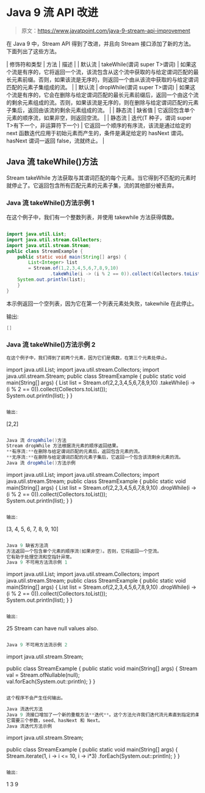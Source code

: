 # Java 9 流 API 改进

> 原文：<https://www.javatpoint.com/java-9-stream-api-improvement>

在 Java 9 中，Stream API 得到了改进，并且向 Stream 接口添加了新的方法。下面列出了这些方法。

| 修饰符和类型 | 方法 | 描述 |
| 默认流 | takeWhile(谓词 super T>谓词) | 如果这个流是有序的，它将返回一个流，该流包含从这个流中获取的与给定谓词匹配的最长元素前缀。否则，如果该流是无序的，则返回一个由从该流中获取的与给定谓词匹配的元素子集组成的流。 |
| 默认流 | dropWhile(谓词 super T>谓词) | 如果这个流是有序的，它会在删除与给定谓词匹配的最长元素前缀后，返回一个由这个流的剩余元素组成的流。否则，如果该流是无序的，则在删除与给定谓词匹配的元素子集后，返回由该流的剩余元素组成的流。 |
| 静态<t>流</t> | 缺省值 | 它返回包含单个元素的顺序流，如果非空，则返回空流。 |
| 静态<t>流</t> | 迭代(T 种子，谓词 super T>有下一个，非运算符<t>下一个)</t> | 它返回一个顺序的有序流，该流是通过给定的 next 函数迭代应用于初始元素而产生的，条件是满足给定的 hasNext 谓词。hasNext 谓词一返回 false，流就终止。 |

## Java 流 takeWhile()方法

Stream takeWhile 方法获取与其谓词匹配的每个元素。当它得到不匹配的元素时就停止了。它返回包含所有匹配元素的元素子集，流的其他部分被丢弃。

### Java 流 takeWhile()方法示例 1

在这个例子中，我们有一个整数列表，并使用 takewhile 方法获得偶数。

```java

import java.util.List;
import java.util.stream.Collectors;
import java.util.stream.Stream;
public class StreamExample {
	public static void main(String[] args) {
		List<Integer> list 
	    = Stream.of(1,2,3,4,5,6,7,8,9,10)
	            .takeWhile(i -> (i % 2 == 0)).collect(Collectors.toList());	 
	System.out.println(list);
	}
}

```

本示例返回一个空列表，因为它在第一个列表元素处失败，takewhile 在此停止。

输出:

```java
[]

```

### Java 流 takeWhile()方法示例 2

```java
在这个例子中，我们得到了前两个元素，因为它们是偶数，在第三个元素处停止。

```

import java.util.List;
import java.util.stream.Collectors;
import java.util.stream.Stream;
public class StreamExample {
	public static void main(String[] args) {
		List<Integer> list 
	    = Stream.of(2,2,3,4,5,6,7,8,9,10)
	            .takeWhile(i -> (i % 2 == 0)).collect(Collectors.toList());	 
	System.out.println(list);
	}
}

```java

输出:

```
[2,2]

```java

Java 流 dropWhile()方法
Stream dropWhile 方法根据流元素的顺序返回结果。
**有序流:**在删除与给定谓词匹配的元素后，返回包含元素的流。
**无序流:**在删除与给定谓词匹配的元素子集后，它返回一个包含该流剩余元素的流。
Java 流 dropWhile()方法示例

```

import java.util.List;
import java.util.stream.Collectors;
import java.util.stream.Stream;
public class StreamExample {
	public static void main(String[] args) {
		List<Integer> list 
	    = Stream.of(2,2,3,4,5,6,7,8,9,10)
	            .dropWhile(i -> (i % 2 == 0)).collect(Collectors.toList());	 
	System.out.println(list);
	}
}

```java

输出:

```
[3, 4, 5, 6, 7, 8, 9, 10]

```java

Java 9 缺省方法流
方法返回一个包含单个元素的顺序流(如果非空)。否则，它将返回一个空流。
它有助于处理空流和空指针异常。
Java 9 不可用方法流示例 1

```

import java.util.List;
import java.util.stream.Collectors;
import java.util.stream.Stream;
public class StreamExample {
	public static void main(String[] args) {
		List<Integer> list 
	    = Stream.of(2,2,3,4,5,6,7,8,9,10)
	            .dropWhile(i -> (i % 2 == 0)).collect(Collectors.toList());	 
	System.out.println(list);
	}
}

```java

输出:

```
25
Stream can have null values also.

```java

Java 9 不可用方法流示例 2

```

import java.util.stream.Stream;

public class StreamExample {
	public static void main(String[] args) {
		Stream<Integer> val 
	    = Stream.ofNullable(null);	 
	val.forEach(System.out::println);
	}
}

```java

这个程序不会产生任何输出。

Java 流迭代方法
Java 9 流接口增加了一个新的重载方法**迭代**。这个方法允许我们迭代流元素直到指定的条件。
它需要三个参数，seed、hasNext 和 Next。
Java 流迭代方法示例

```

import java.util.stream.Stream;

public class StreamExample {
	public static void main(String[] args) {
		Stream.iterate(1, i -> i <= 10, i -> i*3)
		.forEach(System.out::println);
	}
}

```java

输出:

```
1
3
9

```java

```